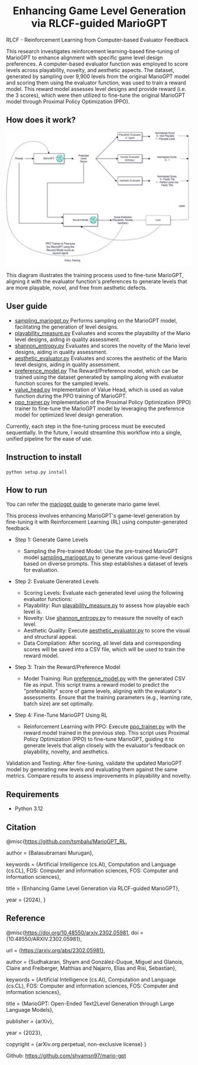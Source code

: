 <div align="center">    

# Enhancing Game Level Generation via RLCF-guided MarioGPT
</div>
RLCF - Reinforcement Learning from Computer-based Evaluator Feedback

This research investigates reinforcement learning-based fine-tuning of MarioGPT to enhance alignment with specific game 
level design preferences. A computer-based evaluator function was employed to score levels across playability, novelty, 
and aesthetic aspects. The dataset, generated by sampling over 9,900 levels from the original MarioGPT model and 
scoring them using the evaluator function, was used to train a reward model. This reward model assesses level designs 
and provide reward (i.e. the 3 scores), which were then utilized to fine-tune the original MarioGPT model through 
Proximal Policy Optimization (PPO).

How does it work?
-----------------
![MarioGPT_RLCF.png](MarioGPT_RLCF.png)

This diagram illustrates the training process used to fine-tune MarioGPT, aligning it with the evaluator function's 
preferences to generate levels that are more playable, novel, and free from aesthetic defects.

User guide
----------

- [sampling_mariogpt.py](mario_gpt%2Fsampling_mariogpt.py) Performs sampling on the MarioGPT model, facilitating the 
generation of level designs.
- [playability_measure.py](mario_gpt%2Fplayability_measure.py) Evaluates and scores the playability of the Mario level 
designs, aiding in quality assessment.
- [shannon_entropy.py](mario_gpt%2Fshannon_entropy.py) Evaluates and scores the novelty of the Mario level 
designs, aiding in quality assessment.
- [aesthetic_evaluator.py](mario_gpt%2Faesthetic_evaluator.py) Evaluates and scores the aesthetic of the Mario level 
designs, aiding in quality assessment.
- [preference_model.py](mario_gpt%2Fpreference_model.py) The Reward/Preference model, which can be trained using 
the dataset generated by sampling along with evaluator function scores for the sampled levels.
- [value_head.py](mario_gpt%2Fvalue_head.py) Implementation of Value Head, which is used as value function during
the PPO training of MarioGPT.
- [ppo_trainer.py](mario_gpt%2Fppo_trainer.py) Implementation of the Proximal Policy Optimization (PPO) trainer to 
fine-tune the MarioGPT model by leveraging the preference model for optimized level design generation.

Currently, each step in the fine-tuning process must be executed sequentially. In the future, I would streamline this 
workflow into a single, unified pipeline for the ease of use.

Instruction to install
-----------------------

```python setup.py install```

How to run
-----------
You can refer the [mariogpt guide](https://github.com/shyamsn97/mario-gpt?tab=readme-ov-file#generating-levels) 
to generate mario game level.

This process involves enhancing MarioGPT's game-level generation by fine-tuning it with Reinforcement Learning (RL) using computer-generated feedback.

- Step 1: Generate Game Levels 
  - Sampling the Pre-trained Model: Use the pre-trained MarioGPT model [sampling_mariogpt.py](mario_gpt%2Fsampling_mariogpt.py) to generate various game-level designs based on diverse prompts. This step establishes a dataset of levels for evaluation.

- Step 2: Evaluate Generated Levels
  - Scoring Levels: Evaluate each generated level using the following evaluator functions:
  - Playability: Run [playability_measure.py](mario_gpt%2Fplayability_measure.py)  to assess how playable each level is. 
  - Novelty: Use [shannon_entropy.py](mario_gpt%2Fshannon_entropy.py) to measure the novelty of each level. 
  - Aesthetic Quality: Execute [aesthetic_evaluator.py](mario_gpt%2Faesthetic_evaluator.py)  to score the visual and structural appeal. 
  - Data Compilation: After scoring, all level data and corresponding scores will be saved into a CSV file, which will be used to train the reward model.

- Step 3: Train the Reward/Preference Model 
  - Model Training: Run [preference_model.py](mario_gpt%2Fpreference_model.py) with the generated CSV file as input. This script trains a reward model to predict the "preferability" score of game levels, aligning with the evaluator's assessments.
  Ensure that the training parameters (e.g., learning rate, batch size) are set optimally.

- Step 4: Fine-Tune MarioGPT Using RL 
  - Reinforcement Learning with PPO: Execute [ppo_trainer.py](mario_gpt%2Fppo_trainer.py) with the reward model trained in the previous step. This script uses Proximal Policy Optimization (PPO) to fine-tune MarioGPT, guiding it to generate levels that align closely with the evaluator's feedback on playability, novelty, and aesthetics.

Validation and Testing:
After fine-tuning, validate the updated MarioGPT model by generating new levels and evaluating them against the same metrics. Compare results to assess improvements in playability and novelty.

Requirements
------------
- Python 3.12

Citation
--------
@misc{https://github.com/tsmbalu/MarioGPT_RL,

  author = {Balasubramani Murugan},  

  keywords = {Artificial Intelligence (cs.AI), Computation and Language (cs.CL), FOS: Computer and information sciences, FOS: Computer and information sciences},
  
  title = {Enhancing Game Level Generation via RLCF-guided MarioGPT},

  year = {2024},
}

Reference
----------
@misc{https://doi.org/10.48550/arxiv.2302.05981,
  doi = {10.48550/ARXIV.2302.05981},
  
  url = {https://arxiv.org/abs/2302.05981},
  
  author = {Sudhakaran, Shyam and González-Duque, Miguel and Glanois, Claire and Freiberger, Matthias and Najarro, Elias and Risi, Sebastian},
  
  keywords = {Artificial Intelligence (cs.AI), Computation and Language (cs.CL), FOS: Computer and information sciences, FOS: Computer and information sciences},
  
  title = {MarioGPT: Open-Ended Text2Level Generation through Large Language Models},
  
  publisher = {arXiv},
  
  year = {2023},
  
  copyright = {arXiv.org perpetual, non-exclusive license}
}

Github: https://github.com/shyamsn97/mario-gpt 